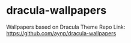 # dracula-wallpapers
Wallpapers based on Dracula Theme
Repo Link:
https://github.com/aynp/dracula-wallpapers
